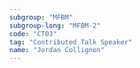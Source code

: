 ```yaml
---
subgroup: "MFBM"
subgroup-long: "MFBM-2"
code: "CT03"
tag: "Contributed Talk Speaker"
name: "Jordan Collignon"
---
```

